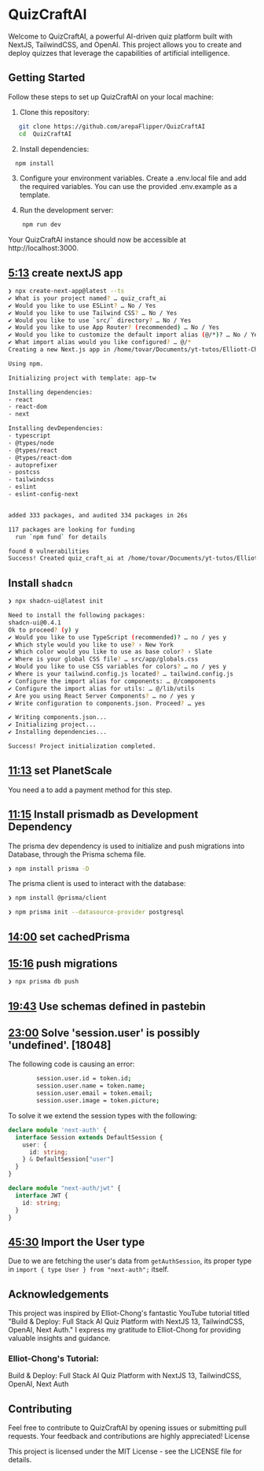 # QuizCraftAI

Welcome to QuizCraftAI, a powerful AI-driven quiz platform built with NextJS, TailwindCSS, and OpenAI. This project allows you to create and deploy quizzes that leverage 
the capabilities of artificial intelligence.

## Getting Started
Follow these steps to set up QuizCraftAI on your local machine:

1. Clone this repository:

```bash
   git clone https://github.com/arepaFlipper/QuizCraftAI
   cd  QuizCraftAI
``` 

2. Install dependencies:
  ```bash
    npm install
  ```

3. Configure your environment variables. Create a .env.local file and add the required variables. You can use the provided .env.example as a template.

4. Run the development server:

```bash
    npm run dev
```

Your QuizCraftAI instance should now be accessible at http://localhost:3000.

## [5:13](https://youtu.be/vIyU4nInlt0?si=VEnVVGU8J5O7W0h3&t=290) create nextJS app
```bash
❯ npx create-next-app@latest --ts
✔ What is your project named? … quiz_craft_ai
✔ Would you like to use ESLint? … No / Yes
✔ Would you like to use Tailwind CSS? … No / Yes
✔ Would you like to use `src/` directory? … No / Yes
✔ Would you like to use App Router? (recommended) … No / Yes
✔ Would you like to customize the default import alias (@/*)? … No / Yes
✔ What import alias would you like configured? … @/*
Creating a new Next.js app in /home/tovar/Documents/yt-tutos/Elliott-Chong/quizmify/quiz_craft_ai.

Using npm.

Initializing project with template: app-tw

Installing dependencies:
- react
- react-dom
- next

Installing devDependencies:
- typescript
- @types/node
- @types/react
- @types/react-dom
- autoprefixer
- postcss
- tailwindcss
- eslint
- eslint-config-next


added 333 packages, and audited 334 packages in 26s

117 packages are looking for funding
  run `npm fund` for details

found 0 vulnerabilities
Success! Created quiz_craft_ai at /home/tovar/Documents/yt-tutos/Elliott-Chong/quizmify/quiz_craft_ai
```

## Install `shadcn`
```bash
❯ npx shadcn-ui@latest init

Need to install the following packages:
shadcn-ui@0.4.1
Ok to proceed? (y) y
✔ Would you like to use TypeScript (recommended)? … no / yes y
✔ Which style would you like to use? › New York
✔ Which color would you like to use as base color? › Slate
✔ Where is your global CSS file? … src/app/globals.css
✔ Would you like to use CSS variables for colors? … no / yes y
✔ Where is your tailwind.config.js located? … tailwind.config.js
✔ Configure the import alias for components: … @/components
✔ Configure the import alias for utils: … @/lib/utils
✔ Are you using React Server Components? … no / yes y
✔ Write configuration to components.json. Proceed? … yes

✔ Writing components.json...
✔ Initializing project...
✔ Installing dependencies...

Success! Project initialization completed.
```

## [11:13](https://youtu.be/vIyU4nInlt0?si=VEnVVGU8J5O7W0h3&t=673) set PlanetScale
You need a to add a payment method for this step.

## [11:15](https://youtu.be/vIyU4nInlt0?si=VEnVVGU8J5O7W0h3&t=675) Install prismadb as Development Dependency

The prisma dev dependency is used to initialize and push migrations into Database, 
through the Prisma schema file.
```bash
❯ npm install prisma -D
```
The prisma client is used to interact with the database:
```bash
❯ npm install @prisma/client
```

```bash
❯ npm prisma init --datasource-provider postgresql
```

## [14:00](https://youtu.be/vIyU4nInlt0?si=VEnVVGU8J5O7W0h3&t=840) set cachedPrisma

## [15:16](https://youtu.be/vIyU4nInlt0?si=VEnVVGU8J5O7W0h3&t=914) push migrations
```bash
❯ npx prisma db push
```

## [19:43](https://youtu.be/vIyU4nInlt0?si=VEnVVGU8J5O7W0h3&t=1183) Use schemas defined in pastebin

## [23:00](https://youtu.be/vIyU4nInlt0?si=VEnVVGU8J5O7W0h3&t=1380) Solve 'session.user' is possibly 'undefined'. [18048]
The following code is causing an error:
```bash
        session.user.id = token.id;
        session.user.name = token.name;
        session.user.email = token.email;
        session.user.image = token.picture;
```

To solve it we extend the session types with the following:
```ts
declare module 'next-auth' {
  interface Session extends DefaultSession {
    user: {
      id: string;
    } & DefaultSession["user"]
  }
}

declare module "next-auth/jwt" {
  interface JWT {
    id: string;
  }
}

```
## [45:30](https://youtu.be/vIyU4nInlt0?si=VEnVVGU8J5O7W0h3&t=2730) Import the User type
Due to we are fetching the user's data from `getAuthSession`, its proper type in `import { type User } from "next-auth";` itself.

## Acknowledgements

This project was inspired by Elliot-Chong's fantastic YouTube tutorial titled "Build & Deploy: Full Stack AI Quiz Platform with NextJS 13, 
TailwindCSS, OpenAI, Next Auth." I express my gratitude to Elliot-Chong for providing valuable insights and guidance.

### Elliot-Chong's Tutorial:
Build & Deploy: Full Stack AI Quiz Platform with NextJS 13, TailwindCSS, OpenAI, Next Auth

## Contributing

Feel free to contribute to QuizCraftAI by opening issues or submitting pull requests. Your feedback and contributions are highly appreciated!
License

This project is licensed under the MIT License - see the LICENSE file for details.

